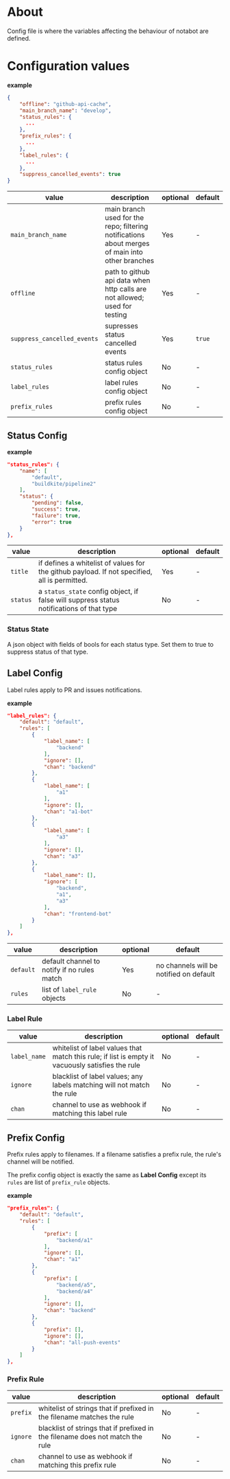 # About

Config file is where the variables affecting the behaviour of notabot are defined.

# Configuration values

**example**
```json
{
    "offline": "github-api-cache",
    "main_branch_name": "develop",
    "status_rules": {
      ...
    },
    "prefix_rules": {
      ...
    },
    "label_rules": {
      ...
    },
    "suppress_cancelled_events": true
}
```

| value | description | optional | default |
|-|-|-|-|
| `main_branch_name` | main branch used for the repo; filtering notifications about merges of main into other branches | Yes | - |
| `offline` | path to github api data when http calls are not allowed; used for testing | Yes | - |
| `suppress_cancelled_events` | supresses status cancelled events | Yes | `true` |
| `status_rules` | status rules config object | No | - |
| `label_rules` | label rules config object | No | - |
| `prefix_rules` | prefix rules config object | No | - |

## Status Config

**example**
```json
"status_rules": {
    "name": [
        "default",
        "buildkite/pipeline2"
    ],
    "status": {
        "pending": false,
        "success": true,
        "failure": true,
        "error": true
    }
},
```

| value | description | optional | default |
|-|-|-|-|
| `title` | if defines a whitelist of values for the github payload. If not specified, all is permitted. | Yes | - |
| `status` | a `status_state` config object, if false will suppress status notifications of that type | No | - |

### Status State

A json object with fields of bools for each status type. Set them to true to suppress status of that type.

## Label Config

Label rules apply to PR and issues notifications.

**example**
```json
"label_rules": {
    "default": "default",
    "rules": [
        {
            "label_name": [
                "backend"
            ],
            "ignore": [],
            "chan": "backend"
        },
        {
            "label_name": [
                "a1"
            ],
            "ignore": [],
            "chan": "a1-bot"
        },
        {
            "label_name": [
                "a3"
            ],
            "ignore": [],
            "chan": "a3"
        },
        {
            "label_name": [],
            "ignore": [
                "backend",
                "a1",
                "a3"
            ],
            "chan": "frontend-bot"
        }
    ]
},
```

| value | description | optional | default |
|-|-|-|-|
| `default` | default channel to notify if no rules match | Yes | no channels will be notified on default |
| `rules` | list of `label_rule` objects | No | - |

### Label Rule

| value | description | optional | default |
|-|-|-|-|
| `label_name` | whitelist of label values that match this rule; if list is empty it vacuously satisfies the rule | No | - |
| `ignore` | blacklist of label values; any labels matching will not match the rule | No | - |
| `chan` | channel to use as webhook if matching this label rule | No | - |

## Prefix Config

Prefix rules apply to filenames. If a filename satisfies a prefix rule, the rule's channel will be notified.

The prefix config object is exactly the same as **Label Config** except its `rules` are list of `prefix_rule` objects.

**example**
```json
"prefix_rules": {
    "default": "default",
    "rules": [
        {
            "prefix": [
                "backend/a1"
            ],
            "ignore": [],
            "chan": "a1"
        },
        {
            "prefix": [
                "backend/a5",
                "backend/a4"
            ],
            "ignore": [],
            "chan": "backend"
        },
        {
            "prefix": [],
            "ignore": [],
            "chan": "all-push-events"
        }
    ]
},
```


### Prefix Rule

| value | description | optional | default |
|-|-|-|-|
| `prefix` | whitelist of strings that if prefixed in the filename matches the rule | No | - |
| `ignore` | blacklist of strings that if prefixed in the filename does not match the rule | No | - |
| `chan` | channel to use as webhook if matching this prefix rule | No | - |
